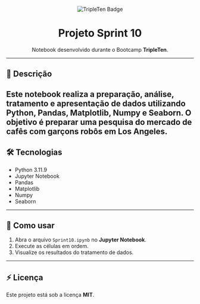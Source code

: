 <p align="center">
  <img src="https://img.shields.io/badge/Bootcamp-TripleTen-blue?style=flat-square" alt="TripleTen Badge" />
</p>

<h1 align="center">Projeto Sprint 10</h1>

<p align="center">
Notebook desenvolvido durante o Bootcamp <strong>TripleTen</strong>.
</p>

---

## 📄 Descrição
Este notebook realiza a **preparação**, **análise**, **tratamento** e **apresentação** de dados utilizando Python, Pandas, Matplotlib, Numpy e Seaborn.
O objetivo é preparar uma pesquisa do mercado de cafês com garçons robôs em Los Angeles.
---

## 🛠 Tecnologias
- Python 3.11.9
- Jupyter Notebook 
- Pandas
- Matplotlib
- Numpy
- Seaborn


---

## 🚀 Como usar
1. Abra o arquivo `Sprint10.ipynb` no **Jupyter Notebook**.
2. Execute as células em ordem.
3. Visualize os resultados do tratamento de dados.

---

## ⚡ Licença
Este projeto está sob a licença **MIT**.
